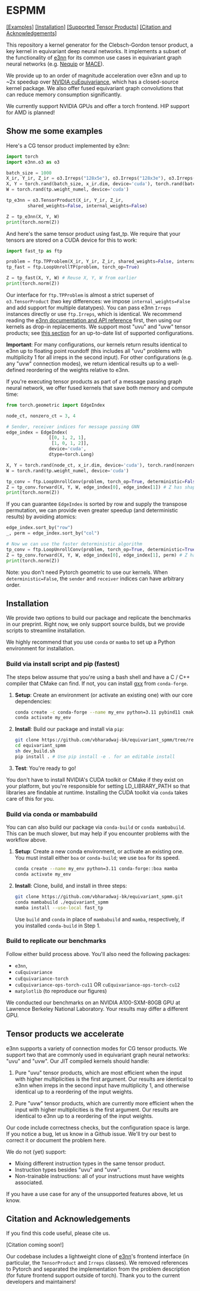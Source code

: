 # ESPMM

[[Examples]](#show-me-some-examples) [[Installation]](#installation)
[[Supported Tensor Products]](#tensor-products-we-accelerate)
[[Citation and Acknowledgements]](#citation-and-acknowledgements)

This repository a kernel generator for the Clebsch-Gordon tensor product, 
a key kernel in equivariant deep neural networks. It implements
a subset of the functionality of [e3nn](https://e3nn.org/)
for its common use cases in equivariant graph neural networks
(e.g. [Nequip](https://github.com/mir-group/nequip) or
[MACE](https://github.com/ACEsuit/mace)). 

We provide up to an order of magnitude acceleration over e3nn
and up to ~2x speedup over 
[NVIDIA cuEquivariance](https://github.com/NVIDIA/cuEquivariance),
which has a closed-source kernel package. We also offer fused
equivariant graph convolutions that can reduce memory consumption 
significantly. 

We currently support NVIDIA GPUs and offer a torch frontend.
HIP support for AMD is planned! 

## Show me some examples
Here's a CG tensor product implemented by e3nn: 

```python
import torch
import e3nn.o3 as o3

batch_size = 1000
X_ir, Y_ir, Z_ir = o3.Irreps("128x5e"), o3.Irreps("128x3e"), o3.Irreps("128x5e") 
X, Y = torch.rand(batch_size, x_ir.dim, device='cuda'), torch.rand(batch_size, y_ir.dim, device='cuda')
W = torch.rand(tp.weight_numel, device='cuda')

tp_e3nn = o3.TensorProduct(X_ir, Y_ir, Z_ir,
        shared_weights=False, internal_weights=False)

Z = tp_e3nn(X, Y, W)
print(torch.norm(Z))
```

And here's the same tensor product using fast_tp. We require that your
tensors are stored on a CUDA device for this to work: 

```python
import fast_tp as ftp

problem = ftp.TPProblem(X_ir, Y_ir, Z_ir, shared_weights=False, internal_weights=False)
tp_fast = ftp.LoopUnrollTP(problem, torch_op=True)

Z = tp_fast(X, Y, W) # Reuse X, Y, W from earlier
print(torch.norm(Z))
```

Our interface for `ftp.TPProblem` is almost a strict superset of 
`o3.TensorProduct` (two key differences: we 
impose `internal_weights=False` and add support for multiple datatypes). 
You can pass e3nn `Irreps` instances directly or 
use `ftp.Irreps`, which is identical. We recommend 
reading the [e3nn documentation and API reference](https://docs.e3nn.org/en/latest/) first, then using our kernels 
as drop-in replacements. We support most "uvu" and "uvw" tensor products; 
see [this section](#tensor-products-we-support) for an up-to-date list of supported configurations. 

**Important**: For many configurations, our kernels return results identical to
e3nn up to floating point roundoff (this includes all "uvu" problems with
multiplicity 1 for all irreps in the second input). For other configurations 
(e.g. any "uvw" connection modes), we return identical 
results up to a well-defined reordering of the weights relative to e3nn. 

If you're executing tensor products as part of a message passing graph
neural network, we offer fused kernels that save both memory and compute time: 

```python
from torch.geometric import EdgeIndex

node_ct, nonzero_ct = 3, 4

# Sender, receiver indices for message passing GNN
edge_index = EdgeIndex(
                [[0, 1, 2, 1],
                 [1, 0, 1, 2]],
                device='cuda',
                dtype=torch.Long)

X, Y = torch.rand(node_ct, x_ir.dim, device='cuda'), torch.rand(nonzero_ct, y_ir.dim, device='cuda')
W = torch.rand(tp.weight_numel, device='cuda')

tp_conv = ftp.LoopUnrollConv(problem, torch_op=True, deterministic=False) # Reuse problem from earlier
Z = tp_conv.forward(X, Y, W, edge_index[0], edge_index[1]) # Z has shape [node_ct, z_ir.dim]
print(torch.norm(Z))
```

If you can guarantee `EdgeIndex` is sorted by row and supply the transpose
permutation, we can provide even greater speedup (and deterministic results) 
by avoiding atomics: 

```python
edge_index.sort_by("row")
_, perm = edge_index.sort_by("col")

# Now we can use the faster deterministic algorithm
tp_conv = ftp.LoopUnrollConv(problem, torch_op=True, deterministic=True) 
Z = tp_conv.forward(X, Y, W, edge_index[0], edge_index[1], perm) # Z has shape [node_ct, z_ir.dim]
print(torch.norm(Z))
```
Note: you don't need Pytorch geometric to use our kernels. When
`deterministic=False`, the `sender` and `receiver` indices can have
arbitrary order. 

## Installation 
We provide two options to build our package and replicate
the benchmarks in our preprint. Right now, we only support
source builds, but we provide scripts to streamline installation.

We highly recommend that you use
`conda` or `mamba` to set up a Python environment for installation.

### Build via install script and pip (fastest) 
The steps below assume that you're using a bash shell and have a C / C++ 
compiler that CMake can find. If not, you can install [gxx](https://anaconda.org/conda-forge/gxx/) from `conda-forge`. 

1. **Setup**: Create an environment (or activate an existing one) with 
  our core dependencies: 
    ```bash
    conda create -c conda-forge --name my_env python=3.11 pybind11 cmake nvidia::cuda-toolkit
    conda activate my_env 
    ``` 

2. **Install**: Build our package and install via `pip`: 
    ```bash
    git clone https://github.com/vbharadwaj-bk/equivariant_spmm/tree/release 
    cd equivariant_spmm
    sh dev_build.sh 
    pip install . # Use pip install -e . for an editable install 
    ``` 

3. **Test**: You're ready to go!

You don't have to install NVIDIA's CUDA toolkit or CMake if they exist on your
platform, but you're responsible for setting LD_LIBRARY_PATH so that libraries
are findable at runtime. Installing the CUDA toolkit via `conda` takes care of this for
you. 

### Build via conda or mambabuild
You can can also build our package via `conda-build` or
`conda mambabuild`. This can be much slower, but may help if you
encounter problems with the workflow above.

1. **Setup**: Create a new conda environment, or activate an existing one.
    You must install either `boa` or `conda-build`; we 
    use `boa` for its speed. 
    ```bash
    conda create --name my_env python=3.11 conda-forge::boa mamba
    conda activate my_env 
    ``` 

2. **Install**: Clone, build, and install in three steps:
    ```bash
    git clone https://github.com/vbharadwaj-bk/equivariant_spmm.git
    conda mambabuild ./equivariant_spmm 
    mamba install --use-local fast_tp 
    ```

    Use `build` and `conda` in place of `mambabuild` and `mamba`, 
    respectively, if you installed `conda-build` in Step 1.

### Build to replicate our benchmarks 
Follow either build process above. You'll also need the following packages: 
- `e3nn`, 
- `cuEquivariance`
- `cuEquivariance-torch` 
- `cuEquivariance-ops-torch-cu11` OR `cuEquivariance-ops-torch-cu12` 
- `matplotlib` (to reproduce our figures) 

We conducted our benchmarks on an NVIDIA A100-SXM-80GB GPU at
Lawrence Berkeley National Laboratory. Your results may differ 
a different GPU.

## Tensor products we accelerate 
e3nn supports a variety of connection modes for CG tensor products. We support 
two that are commonly used in equivariant graph neural networks:
"uvu" and "uvw". Our JIT compiled kernels should handle:

1. Pure "uvu" tensor products, which are most efficient when the input with higher
multiplicities is the first argument. Our results are identical to e3nn when irreps in
the second input have multiplicity 1, and otherwise identical up to a reordering
of the input weights.

2. Pure "uvw" tensor products, which are currently more efficient when the input with
higher multiplicities is the first argument. Our results are identical to e3nn up to a reordering
of the input weights. 

Our code include correctness checks, but the configuration space is large. If you notice
a bug, let us know in a Github issue. We'll try our best to correct it or document the problem here.

We do not (yet) support:

- Mixing different instruction types in the same tensor product. 
- Instruction types besides "uvu" and "uvw".
- Non-trainable instructions: all of your instructions must have weights associated. 

If you have a use case for any of the unsupported features above, let us know.

## Citation and Acknowledgements
If you find this code useful, please cite us.

[Citation coming soon!]

Our codebase includes a lightweight clone of 
[e3nn](https://e3nn.org/)'s frontend interface (in particular, the 
`TensorProduct` and `Irreps` classes). We removed references to Pytorch
and separated the implementation from the problem description (for future
frontend support outside of torch). Thank you to the current
developers and maintainers! 